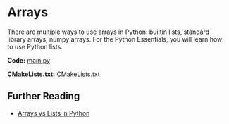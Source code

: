 # Arrays

There are multiple ways to use arrays in Python: builtin lists, standard library arrays, numpy arrays. For the Python Essentials, you will learn how to use Python lists.

**Code:** [main.py](src/main.py)

**CMakeLists.txt:** [CMakeLists.txt](CMakeLists.txt)

## Further Reading

- [Arrays vs Lists in Python](https://medium.com/@aakankshaws/arrays-vs-lists-in-python-db8b26ce5cc3)